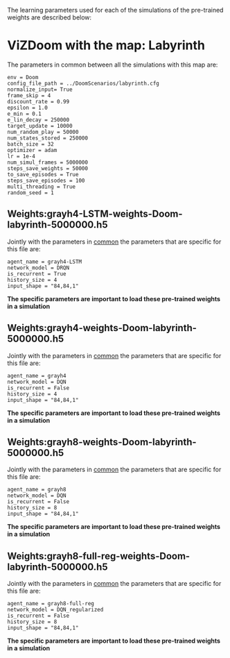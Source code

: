 
The learning parameters used for each of the simulations of the pre-trained weights are described below:

# <a name="common_labyrinth"></a> ViZDoom with the map: Labyrinth
The parameters in common between all the simulations with this map are:
````
env = Doom
config_file_path = ../DoomScenarios/labyrinth.cfg
normalize_input= True
frame_skip = 4 
discount_rate = 0.99
epsilon = 1.0
e_min = 0.1
e_lin_decay = 250000
target_update = 10000
num_random_play = 50000
num_states_stored = 250000
batch_size = 32
optimizer = adam
lr = 1e-4
num_simul_frames = 5000000
steps_save_weights = 50000
to_save_episodes = True
steps_save_episodes = 100
multi_threading = True
random_seed = 1
````

## Weights:grayh4-LSTM-weights-Doom-labyrinth-5000000.h5
Jointly with the parameters in [common](#common_labyrinth) the parameters that are specific for this file are:
````
agent_name = grayh4-LSTM
network_model = DRQN
is_recurrent = True
history_size = 4
input_shape = "84,84,1"
````
**The specific parameters are important to load these pre-trained weights in a simulation**

## Weights:grayh4-weights-Doom-labyrinth-5000000.h5
Jointly with the parameters in [common](#common_labyrinth) the parameters that are specific for this file are:
````
agent_name = grayh4
network_model = DQN
is_recurrent = False
history_size = 4
input_shape = "84,84,1"
````
**The specific parameters are important to load these pre-trained weights in a simulation**

## Weights:grayh8-weights-Doom-labyrinth-5000000.h5
Jointly with the parameters in [common](#common_labyrinth) the parameters that are specific for this file are:
````
agent_name = grayh8
network_model = DQN
is_recurrent = False
history_size = 8
input_shape = "84,84,1"
````
**The specific parameters are important to load these pre-trained weights in a simulation**

## Weights:grayh8-full-reg-weights-Doom-labyrinth-5000000.h5
Jointly with the parameters in [common](#common_labyrinth) the parameters that are specific for this file are:
````
agent_name = grayh8-full-reg
network_model = DQN_regularized
is_recurrent = False
history_size = 8
input_shape = "84,84,1"
````
**The specific parameters are important to load these pre-trained weights in a simulation**

